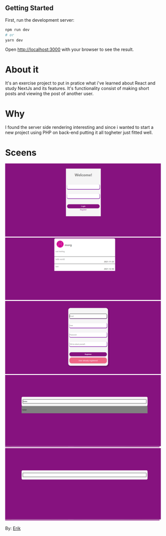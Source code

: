 ## Getting Started

First, run the development server:

```bash
npm run dev
# or
yarn dev
```

Open [http://localhost:3000](http://localhost:3000) with your browser to see the result.


# About it 
It's an exercise project to put in pratice what i've learned about React and study NextJs and its features.
It's functionality consist of making short posts and viewing the post of another user.

# Why 
I found the server side rendering interesting and since i wanted to start a new project using PHP on back-end 
putting it all togheter just fitted well.

# Sceens

![login](screens/login.png)
![profile](screens/profile.png)
![register](screens/register_error.png)
![search_result](screens/search_result.png)
![search](screens/search.png)

By: [Erik](https://www.linkedin.com/in/erik-natan-moreira-santos-983865195/)